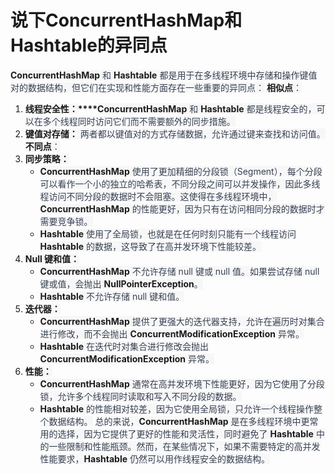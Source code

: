 # 说下ConcurrentHashMap和Hashtable的异同点
**<font style="background-color:rgb(247, 247, 248);">ConcurrentHashMap</font>**<font style="color:rgb(55, 65, 81);background-color:rgb(247, 247, 248);"> 和 </font>**<font style="background-color:rgb(247, 247, 248);">Hashtable</font>**<font style="color:rgb(55, 65, 81);background-color:rgb(247, 247, 248);"> 都是用于在多线程环境中存储和操作键值对的数据结构，但它们在实现和性能方面存在一些重要的异同点：</font>
**<font style="background-color:rgb(247, 247, 248);">相似点</font>**<font style="color:rgb(55, 65, 81);background-color:rgb(247, 247, 248);">：</font>
1. **<font style="background-color:rgb(247, 247, 248);">线程安全性：</font>****<font style="background-color:rgb(247, 247, 248);">ConcurrentHashMap</font>**<font style="color:rgb(55, 65, 81);background-color:rgb(247, 247, 248);"> 和 </font>**<font style="background-color:rgb(247, 247, 248);">Hashtable</font>**<font style="color:rgb(55, 65, 81);background-color:rgb(247, 247, 248);"> 都是线程安全的，可以在多个线程同时访问它们而不需要额外的同步措施。</font>
2. **<font style="background-color:rgb(247, 247, 248);">键值对存储：</font>**<font style="color:rgb(55, 65, 81);background-color:rgb(247, 247, 248);"> 两者都以键值对的方式存储数据，允许通过键来查找和访问值。</font>
**<font style="background-color:rgb(247, 247, 248);">不同点</font>**<font style="color:rgb(55, 65, 81);background-color:rgb(247, 247, 248);">：</font>
1. **<font style="background-color:rgb(247, 247, 248);">同步策略：</font>**
    - **<font style="background-color:rgb(247, 247, 248);">ConcurrentHashMap</font>**<font style="color:rgb(55, 65, 81);background-color:rgb(247, 247, 248);"> 使用了更加精细的分段锁（Segment），每个分段可以看作一个小的独立的哈希表，不同分段之间可以并发操作，因此多线程访问不同分段的数据时不会阻塞。这使得在多线程环境中，</font>**<font style="background-color:rgb(247, 247, 248);">ConcurrentHashMap</font>**<font style="color:rgb(55, 65, 81);background-color:rgb(247, 247, 248);"> 的性能更好，因为只有在访问相同分段的数据时才需要竞争锁。</font>
    - **<font style="background-color:rgb(247, 247, 248);">Hashtable</font>**<font style="color:rgb(55, 65, 81);background-color:rgb(247, 247, 248);"> 使用了全局锁，也就是在任何时刻只能有一个线程访问 </font>**<font style="background-color:rgb(247, 247, 248);">Hashtable</font>**<font style="color:rgb(55, 65, 81);background-color:rgb(247, 247, 248);"> 的数据，这导致了在高并发环境下性能较差。</font>
2. **<font style="background-color:rgb(247, 247, 248);">Null 键和值：</font>**
    - **<font style="background-color:rgb(247, 247, 248);">ConcurrentHashMap</font>**<font style="color:rgb(55, 65, 81);background-color:rgb(247, 247, 248);"> 不允许存储 null 键或 null 值。如果尝试存储 null 键或值，会抛出 </font>**<font style="background-color:rgb(247, 247, 248);">NullPointerException</font>**<font style="color:rgb(55, 65, 81);background-color:rgb(247, 247, 248);">。</font>
    - **<font style="background-color:rgb(247, 247, 248);">Hashtable</font>**<font style="color:rgb(55, 65, 81);background-color:rgb(247, 247, 248);"> 不允许存储 null 键和值。</font>
3. **<font style="background-color:rgb(247, 247, 248);">迭代器：</font>**
    - **<font style="background-color:rgb(247, 247, 248);">ConcurrentHashMap</font>**<font style="color:rgb(55, 65, 81);background-color:rgb(247, 247, 248);"> 提供了更强大的迭代器支持，允许在遍历时对集合进行修改，而不会抛出 </font>**<font style="background-color:rgb(247, 247, 248);">ConcurrentModificationException</font>**<font style="color:rgb(55, 65, 81);background-color:rgb(247, 247, 248);"> 异常。</font>
    - **<font style="background-color:rgb(247, 247, 248);">Hashtable</font>**<font style="color:rgb(55, 65, 81);background-color:rgb(247, 247, 248);"> 在迭代时对集合进行修改会抛出 </font>**<font style="background-color:rgb(247, 247, 248);">ConcurrentModificationException</font>**<font style="color:rgb(55, 65, 81);background-color:rgb(247, 247, 248);"> 异常。</font>
4. **<font style="background-color:rgb(247, 247, 248);">性能：</font>**
    - **<font style="background-color:rgb(247, 247, 248);">ConcurrentHashMap</font>**<font style="color:rgb(55, 65, 81);background-color:rgb(247, 247, 248);"> 通常在高并发环境下性能更好，因为它使用了分段锁，允许多个线程同时读取和写入不同分段的数据。</font>
    - **<font style="background-color:rgb(247, 247, 248);">Hashtable</font>**<font style="color:rgb(55, 65, 81);background-color:rgb(247, 247, 248);"> 的性能相对较差，因为它使用全局锁，只允许一个线程操作整个数据结构。</font>
<font style="color:rgb(55, 65, 81);background-color:rgb(247, 247, 248);">总的来说，</font>**<font style="background-color:rgb(247, 247, 248);">ConcurrentHashMap</font>**<font style="color:rgb(55, 65, 81);background-color:rgb(247, 247, 248);"> 是在多线程环境中更常用的选择，因为它提供了更好的性能和灵活性，同时避免了 </font>**<font style="background-color:rgb(247, 247, 248);">Hashtable</font>**<font style="color:rgb(55, 65, 81);background-color:rgb(247, 247, 248);"> 中的一些限制和性能瓶颈。然而，在某些情况下，如果不需要特定的高并发性能要求，</font>**<font style="background-color:rgb(247, 247, 248);">Hashtable</font>**<font style="color:rgb(55, 65, 81);background-color:rgb(247, 247, 248);"> 仍然可以用作线程安全的数据结构。</font>
